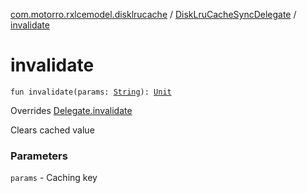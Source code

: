 [com.motorro.rxlcemodel.disklrucache](../index.md) / [DiskLruCacheSyncDelegate](index.md) / [invalidate](./invalidate.md)

# invalidate

`fun invalidate(params: `[`String`](https://kotlinlang.org/api/latest/jvm/stdlib/kotlin/-string/index.html)`): `[`Unit`](https://kotlinlang.org/api/latest/jvm/stdlib/kotlin/-unit/index.html)

Overrides [Delegate.invalidate](../../com.motorro.rxlcemodel.base.service/-sync-delegate-cache-service/-delegate/invalidate.md)

Clears cached value

### Parameters

`params` - Caching key